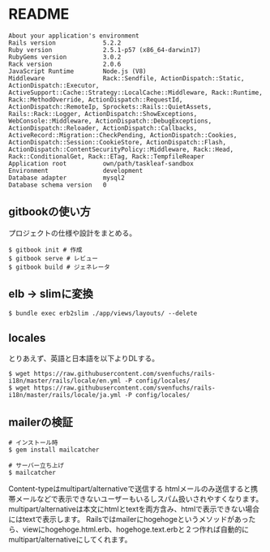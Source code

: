 # README

```
About your application's environment
Rails version             5.2.2
Ruby version              2.5.1-p57 (x86_64-darwin17)
RubyGems version          3.0.2
Rack version              2.0.6
JavaScript Runtime        Node.js (V8)
Middleware                Rack::Sendfile, ActionDispatch::Static, ActionDispatch::Executor, ActiveSupport::Cache::Strategy::LocalCache::Middleware, Rack::Runtime, Rack::MethodOverride, ActionDispatch::RequestId, ActionDispatch::RemoteIp, Sprockets::Rails::QuietAssets, Rails::Rack::Logger, ActionDispatch::ShowExceptions, WebConsole::Middleware, ActionDispatch::DebugExceptions, ActionDispatch::Reloader, ActionDispatch::Callbacks, ActiveRecord::Migration::CheckPending, ActionDispatch::Cookies, ActionDispatch::Session::CookieStore, ActionDispatch::Flash, ActionDispatch::ContentSecurityPolicy::Middleware, Rack::Head, Rack::ConditionalGet, Rack::ETag, Rack::TempfileReaper
Application root          own/path/taskleaf-sandbox
Environment               development
Database adapter          mysql2
Database schema version   0
```

## gitbookの使い方

プロジェクトの仕様や設計をまとめる。

```
$ gitbook init # 作成
$ gitbook serve # レビュー
$ gitbook build # ジェネレータ
```

## elb -> slimに変換

```
$ bundle exec erb2slim ./app/views/layouts/ --delete
```

## locales

とりあえず、英語と日本語を以下よりDLする。

```
$ wget https://raw.githubusercontent.com/svenfuchs/rails-i18n/master/rails/locale/en.yml -P config/locales/
$ wget https://raw.githubusercontent.com/svenfuchs/rails-i18n/master/rails/locale/ja.yml -P config/locales/
```

## mailerの検証

```
# インストール時
$ gem install mailcatcher

# サーバー立ち上げ
$ mailcatcher
```

Content-typeはmultipart/alternativeで送信する
htmlメールのみ送信すると携帯メールなどで表示できないユーザーもいるしスパム扱いされやすくなります。multipart/alternativeは本文にhtmlとtextを両方含み、htmlで表示できない場合にはtextで表示します。
Railsではmailerにhogehogeというメソッドがあったら、viewにhogehoge.html.erb、hogehoge.text.erbと２つ作れば自動的にmultipart/alternativeにしてくれます。
